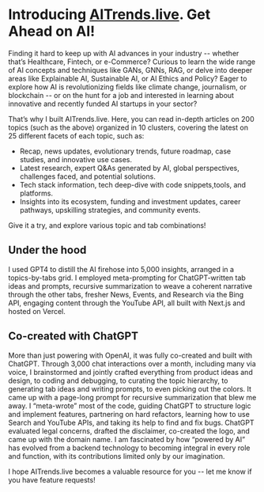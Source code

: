 # Introducing [AITrends.live](http://AITrends.live/). Get Ahead on AI!

Finding it hard to keep up with AI advances in your industry -- whether that’s Healthcare, Fintech, or e-Commerce? Curious to learn the wide range of AI concepts and techniques like GANs, GNNs, RAG, or delve into deeper areas like Explainable AI, Sustainable AI, or AI Ethics and Policy? Eager to explore how AI is revolutionizing fields like climate change, journalism, or blockchain -- or on the hunt for a job and interested in learning about innovative and recently funded AI startups in your sector?

That’s why I built AITrends.live. Here, you can read in-depth articles on 200 topics (such as the above) organized in 10 clusters, covering the latest on 25 different facets of each topic, such as:

  * Recap, news updates, evolutionary trends, future roadmap, case studies, and innovative use cases.
  * Latest research, expert Q&As generated by AI, global perspectives, challenges faced, and potential solutions.
  * Tech stack information, tech deep-dive with code snippets,tools, and platforms.
  * Insights into its ecosystem, funding and investment updates, career pathways, upskilling strategies, and community events.

Give it a try, and explore various topic and tab combinations!

## Under the hood

I used GPT4 to distill the AI firehose into 5,000 insights, arranged in a topics-by-tabs grid. I employed meta-prompting for ChatGPT-written tab ideas and prompts, recursive summarization to weave a coherent narrative through the other tabs, fresher News, Events, and Research via the Bing API, engaging content through the YouTube API, all built with Next.js and hosted on Vercel.

## Co-created with ChatGPT

More than just powering with OpenAI, it was fully co-created and built with ChatGPT. Through 3,000 chat interactions over a month, including many via voice, I brainstormed and jointly crafted everything from product ideas and design, to coding and debugging, to curating the topic hierarchy, to generating tab ideas and writing prompts, to even picking out the colors. It came up with a page-long prompt for recursive summarization that blew me away. I “meta-wrote” most of the code, guiding ChatGPT to structure logic and implement features, partnering on hard refactors, learning how to use Search and YouTube APIs, and taking its help to find and fix bugs. ChatGPT evaluated legal concerns, drafted the disclaimer, co-created the logo, and came up with the domain name. I am fascinated by how “powered by AI” has evolved from a backend technology to becoming integral in every role and function, with its contributions limited only by our imagination.

I hope AITrends.live becomes a valuable resource for you -- let me know if you have feature requests!
